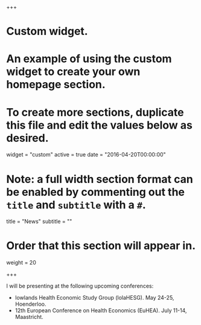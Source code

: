 +++
# Custom widget.
# An example of using the custom widget to create your own homepage section.
# To create more sections, duplicate this file and edit the values below as desired.
widget = "custom"
active = true
date = "2016-04-20T00:00:00"

# Note: a full width section format can be enabled by commenting out the `title` and `subtitle` with a `#`.
title = "News"
subtitle = ""

# Order that this section will appear in.
weight = 20

+++

I will be presenting at the following upcoming conferences:

- lowlands Health Economic Study Group (lolaHESG). May 24-25, Hoenderloo.
- 12th European Conference on Health Economics (EuHEA). July 11-14, Maastricht.
